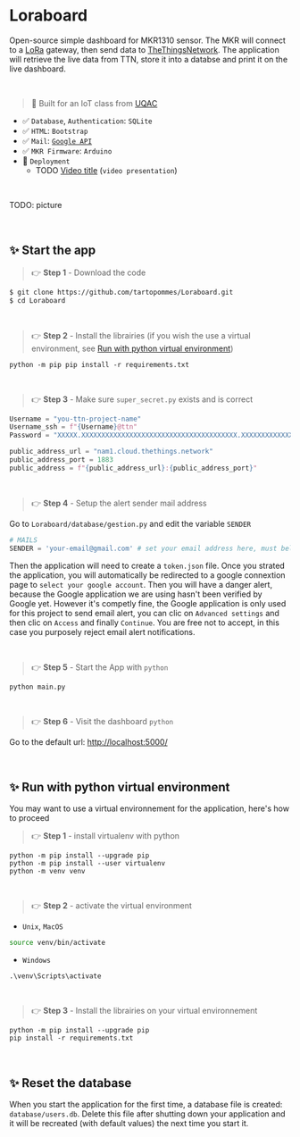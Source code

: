 # Loraboard
Open-source simple dashboard for MKR1310 sensor. The MKR will connect to a [LoRa](https://www.thethingsnetwork.org/docs/lorawan/what-is-lorawan/) gateway, then send data to [TheThingsNetwork](https://www.thethingsnetwork.org/). The application will retrieve the live data from TTN, store it into a databse and print it on the live dashboard.

<br />

> 🤖 Built for an IoT class from [UQAC](https://www.uqac.ca/)

- ✅ `Database`, `Authentication`: `SQLite`
- ✅ `HTML`: `Bootstrap`
- ✅ `Mail`: [`Google API`](https://developers.google.com/identity/protocols/oauth2/scopes?hl=fr#gmail)
- ✅ `MKR Firmware`: `Arduino`
- 🚀 `Deployment` 
  - TODO [Video title](youtube_link) (`video presentation`)

<br />

TODO: picture

<br />

## ✨ Start the app

> 👉 **Step 1** - Download the code 
```bash
$ git clone https://github.com/tartopommes/Loraboard.git
$ cd Loraboard
```
<br />

> 👉 **Step 2** - Install the librairies (if you wish the use a virtual environment, see [Run with python virtual environment](#✨-run-with-python-virtual-environment))
```pwsh
python -m pip pip install -r requirements.txt
```
<br />

> 👉 **Step 3** - Make sure `super_secret.py` exists and is correct
```py
Username = "you-ttn-project-name"
Username_ssh = f"{Username}@ttn"
Password = "XXXXX.XXXXXXXXXXXXXXXXXXXXXXXXXXXXXXXXXXXXXXX.XXXXXXXXXXXXXXXXXXXXXXXXXXXXXXXXXXXXXXXXXXXXXXXXXXXX" # 99 characters in full maj

public_address_url = "nam1.cloud.thethings.network"
public_address_port = 1883
public_address = f"{public_address_url}:{public_address_port}"
```
<br />

> 👉 **Step 4** - Setup the alert sender mail address 

Go to `Loraboard/database/gestion.py` and edit the variable `SENDER`
```py
# MAILS
SENDER = 'your-email@gmail.com' # set your email address here, must belong to gmail.com
```

Then the application will need to create a `token.json` file. Once you strated the application, you will automatically be redirected to a google connextion page to `select your google account`. Then you will have a danger alert, because the Google application we are using hasn't been verified by Google yet. However it's competly fine, the Google application is only used for this project to send email alert, you can clic on `Advanced settings` and then clic on `Access` and finally `Continue`. You are free not to accept, in this case you purposely reject email alert notifications.

<br />

> 👉 **Step 5** - Start the App with `python`
```pwsh
python main.py
```
<br />

> 👉 **Step 6** - Visit the dashboard `python`

Go to the default url: [http://localhost:5000/](http://localhost:5000/)

<br />

## ✨ Run with python virtual environment 
You may want to use a virtual environnement for the application, here's how to proceed

> 👉 **Step 1** - install virtualenv with python 

```pwsh
python -m pip install --upgrade pip
python -m pip install --user virtualenv
python -m venv venv
```

<br />

> 👉 **Step 2** - activate the virtual environment 
- `Unix`, `MacOS`
```bash
source venv/bin/activate
```

- `Windows`
```pwsh
.\venv\Scripts\activate
```

<br />

> 👉 **Step 3** - Install the librairies on your virtual environnement 

```pwsh
python -m pip install --upgrade pip
pip install -r requirements.txt
```

<br />

## ✨ Reset the database
When you start the application for the first time, a database file is created: `database/users.db`. Delete this file after shutting down your application and it will be recreated (with default values) the next time you start it.